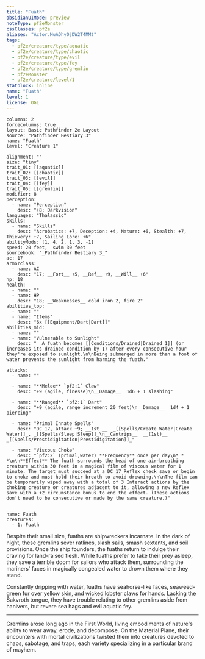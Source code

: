 ```yaml
---
title: "Fuath"
obsidianUIMode: preview
noteType: pf2eMonster
cssClasses: pf2e
aliases: "Actor.MuAOhyOjDW2T4MMt" 
tags:
  - pf2e/creature/type/aquatic
  - pf2e/creature/type/chaotic
  - pf2e/creature/type/evil
  - pf2e/creature/type/fey
  - pf2e/creature/type/gremlin
  - pf2eMonster
  - pf2e/creature/level/1
statblock: inline
name: "Fuath"
level: 1
license: OGL
---
```


```statblock
columns: 2
forcecolumns: true
layout: Basic Pathfinder 2e Layout
source: "Pathfinder Bestiary 3"
name: "Fuath"
level: "Creature 1"

alignment: ""
size: "tiny"
trait_01: [[aquatic]]
trait_02: [[chaotic]]
trait_03: [[evil]]
trait_04: [[fey]]
trait_05: [[gremlin]]
modifier: 8
perception:
  - name: "Perception"
    desc: "+8; Darkvision"
languages: "Thalassic"
skills:
  - name: "Skills"
    desc: "Acrobatics: +7, Deception: +4, Nature: +6, Stealth: +7, Thievery: +7, Sailing Lore: +6"
abilityMods: [1, 4, 2, 1, 3, -1]
speed: 20 feet,  swim 30 feet
sourcebook: "_Pathfinder Bestiary 3_"
ac: 17
armorclass:
  - name: AC
    desc: "17; __Fort__ +5, __Ref__ +9, __Will__ +6"
hp: 18
health:
  - name: ""
  - name: HP
    desc: "18; __Weaknesses__ cold iron 2, fire 2"
abilities_top:
  - name: ""
  - name: "Items"
    desc: "6x [[Equipment/Dart|Dart]]"
abilities_mid:
  - name: ""
  - name: "Vulnerable to Sunlight"
    desc: "  A fuath becomes [[Conditions/Drained|Drained 1]] (or increases its drained condition by 1) after every consecutive hour they're exposed to sunlight.\n\nBeing submerged in more than a foot of water prevents the sunlight from harming the fuath."

attacks:
  - name: ""

  - name: "**Melee** `pf2:1` Claw"
    desc: "+9 (agile, finesse)\n__Damage__  1d6 + 1 slashing"

  - name: "**Ranged** `pf2:1` Dart"
    desc: "+9 (agile, range increment 20 feet)\n__Damage__  1d4 + 1 piercing"

  - name: "Primal Innate Spells"
    desc: "DC 17, attack +9; __1st __  _[[Spells/Create Water|Create Water]]_, _[[Spells/Sleep|Sleep]]_\n__Cantrips__  __(1st)__ _[[Spells/Prestidigitation|Prestidigitation]]_"

  - name: "Viscous Choke"
    desc: "`pf2:2` (primal,water) **Frequency** once per day\n* * *\n\n**Effect** The fuath surrounds the head of one air-breathing creature within 30 feet in a magical film of viscous water for 1 minute. The target must succeed at a DC 17 Reflex check save or begin to choke and must hold their breath to avoid drowning.\n\nThe film can be temporarily wiped away with a total of 3 Interact actions by the choking creature or creatures adjacent to it, allowing a new Reflex save with a +2 circumstance bonus to end the effect. (These actions don't need to be consecutive or made by the same creature.)"
 
```

```encounter-table
name: Fuath
creatures:
  - 1: Fuath
```



Despite their small size, fuaths are shipwreckers incarnate. In the dark of night, these gremlins sever ratlines, slash sails, smash sextants, and soil provisions. Once the ship founders, the fuaths return to indulge their craving for land-raised flesh. While fuaths prefer to take their prey asleep, they save a terrible doom for sailors who attack them, surrounding the mariners' faces in magically congealed water to drown them where they stand.

Constantly dripping with water, fuaths have seahorse-like faces, seaweed-green fur over yellow skin, and wicked lobster claws for hands. Lacking the Sakvroth tongue, they have trouble relating to other gremlins aside from hanivers, but revere sea hags and evil aquatic fey.

* * *

Gremlins arose long ago in the First World, living embodiments of nature's ability to wear away, erode, and decompose. On the Material Plane, their encounters with mortal civilizations twisted them into creatures devoted to chaos, sabotage, and traps, each variety specializing in a particular brand of mayhem.
